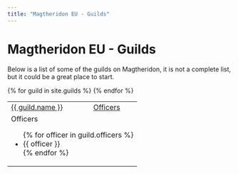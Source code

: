 ```yaml
---
title: "Magtheridon EU - Guilds"
---
```


# Magtheridon EU - Guilds

Below is a list of some of the guilds on Magtheridon, it is not a complete list, but it could be a great place to start.

<table class="table">
<tbody>
{% for guild in site.guilds %}
<tr>

  <td><a href="{{ guild.website }}" target="_blank">{{ guild.name }}</a></td>
  
  <!-- More info buttons -->
  <td>
    <a class="btn btn-xs btn-primary pull-right" role="button" data-toggle="collapse" href="#{{ guild.shortname }}officers" aria-expanded="false" aria-controls="{{ guild.shortname }}officers">Officers</a>
  </td>
</tr>
<tr class="collapse" id="{{ guild.shortname }}officers">
  <td colspan="2">
    <div class="well">
    Officers
    <ul>
    {% for officer in guild.officers %}
    <li>{{ officer }}</li>
    {% endfor %}
    </ul>
  </div>
  </td>
</tr>
{% endfor %}
</tbody>
</table>
